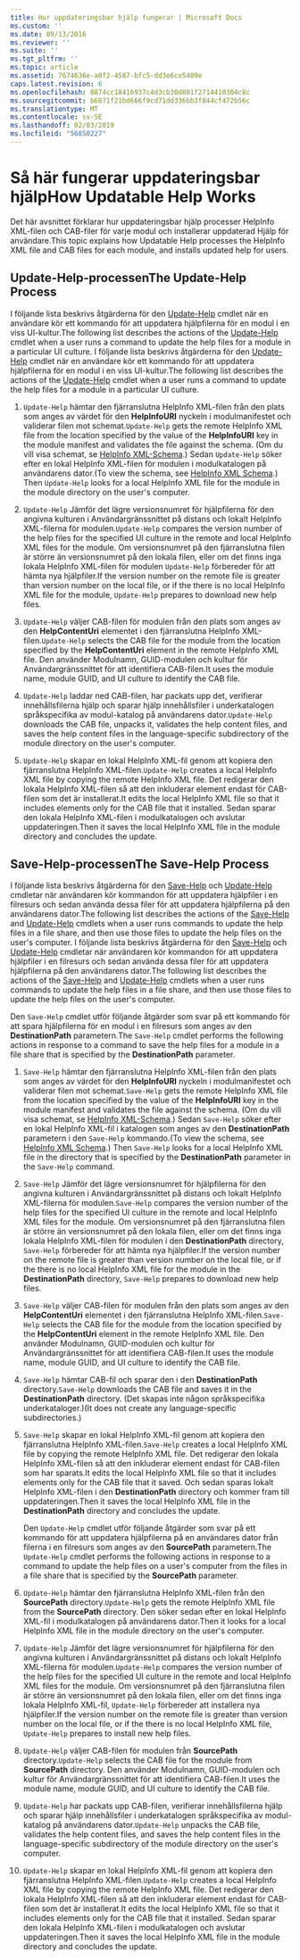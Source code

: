 ```yaml
---
title: Hur uppdateringsbar hjälp fungerar | Microsoft Docs
ms.custom: ''
ms.date: 09/13/2016
ms.reviewer: ''
ms.suite: ''
ms.tgt_pltfrm: ''
ms.topic: article
ms.assetid: 7674636e-a0f2-4587-bfc5-dd3e6ce5489e
caps.latest.revision: 6
ms.openlocfilehash: 8874cc18416937c4d3cb30d801f2714410304c8c
ms.sourcegitcommit: b6871f21bd666f9cd71dd336bb3f844cf472b56c
ms.translationtype: MT
ms.contentlocale: sv-SE
ms.lasthandoff: 02/03/2019
ms.locfileid: "56850227"
---
```

# <a name="how-updatable-help-works"></a><span data-ttu-id="3a25f-102">Så här fungerar uppdateringsbar hjälp</span><span class="sxs-lookup"><span data-stu-id="3a25f-102">How Updatable Help Works</span></span>

<span data-ttu-id="3a25f-103">Det här avsnittet förklarar hur uppdateringsbar hjälp processer HelpInfo XML-filen och CAB-filer för varje modul och installerar uppdaterad Hjälp för användare.</span><span class="sxs-lookup"><span data-stu-id="3a25f-103">This topic explains how Updatable Help processes the HelpInfo XML file and CAB files for each module, and installs updated help for users.</span></span>

## <a name="the-update-help-process"></a><span data-ttu-id="3a25f-104">Update-Help-processen</span><span class="sxs-lookup"><span data-stu-id="3a25f-104">The Update-Help Process</span></span>

<span data-ttu-id="3a25f-105">I följande lista beskrivs åtgärderna för den [Update-Help](/powershell/module/Microsoft.PowerShell.Core/Update-Help) cmdlet när en användare kör ett kommando för att uppdatera hjälpfilerna för en modul i en viss UI-kultur.</span><span class="sxs-lookup"><span data-stu-id="3a25f-105">The following list describes the actions of the [Update-Help](/powershell/module/Microsoft.PowerShell.Core/Update-Help) cmdlet when a user runs a command to update the help files for a module in a particular UI culture.</span></span>
<span data-ttu-id="3a25f-106">I följande lista beskrivs åtgärderna för den [Update-Help](/powershell/module/Microsoft.PowerShell.Core/Update-Help) cmdlet när en användare kör ett kommando för att uppdatera hjälpfilerna för en modul i en viss UI-kultur.</span><span class="sxs-lookup"><span data-stu-id="3a25f-106">The following list describes the actions of the [Update-Help](/powershell/module/Microsoft.PowerShell.Core/Update-Help) cmdlet when a user runs a command to update the help files for a module in a particular UI culture.</span></span>

1. <span data-ttu-id="3a25f-107">`Update-Help` hämtar den fjärranslutna HelpInfo XML-filen från den plats som anges av värdet för den **HelpInfoURI** nyckeln i modulmanifestet och validerar filen mot schemat.</span><span class="sxs-lookup"><span data-stu-id="3a25f-107">`Update-Help` gets the remote HelpInfo XML file from the location specified by the value of the **HelpInfoURI** key in the module manifest and validates the file against the schema.</span></span> <span data-ttu-id="3a25f-108">(Om du vill visa schemat, se [HelpInfo XML-Schema](./helpinfo-xml-schema.md).) Sedan `Update-Help` söker efter en lokal HelpInfo XML-filen för modulen i modulkatalogen på användarens dator.</span><span class="sxs-lookup"><span data-stu-id="3a25f-108">(To view the schema, see [HelpInfo XML Schema](./helpinfo-xml-schema.md).) Then `Update-Help` looks for a local HelpInfo XML file for the module in the module directory on the user's computer.</span></span>

2. <span data-ttu-id="3a25f-109">`Update-Help` Jämför det lägre versionsnumret för hjälpfilerna för den angivna kulturen i Användargränssnittet på distans och lokalt HelpInfo XML-filerna för modulen.</span><span class="sxs-lookup"><span data-stu-id="3a25f-109">`Update-Help` compares the version number of the help files for the specified UI culture in the remote and local HelpInfo XML files for the module.</span></span> <span data-ttu-id="3a25f-110">Om versionsnumret på den fjärranslutna filen är större än versionsnumret på den lokala filen, eller om det finns inga lokala HelpInfo XML-filen för modulen `Update-Help` förbereder för att hämta nya hjälpfiler.</span><span class="sxs-lookup"><span data-stu-id="3a25f-110">If the version number on the remote file is greater than version number on the local file, or if the there is no local HelpInfo XML file for the module, `Update-Help` prepares to download new help files.</span></span>

3. <span data-ttu-id="3a25f-111">`Update-Help` väljer CAB-filen för modulen från den plats som anges av den **HelpContentUri** elementet i den fjärranslutna HelpInfo XML-filen.</span><span class="sxs-lookup"><span data-stu-id="3a25f-111">`Update-Help` selects the CAB file for the module from the location specified by the **HelpContentUri** element in the remote HelpInfo XML file.</span></span> <span data-ttu-id="3a25f-112">Den använder Modulnamn, GUID-modulen och kultur för Användargränssnittet för att identifiera CAB-filen.</span><span class="sxs-lookup"><span data-stu-id="3a25f-112">It uses the module name, module GUID, and UI culture to identify the CAB file.</span></span>

4. <span data-ttu-id="3a25f-113">`Update-Help` laddar ned CAB-filen, har packats upp det, verifierar innehållsfilerna hjälp och sparar hjälp innehållsfiler i underkatalogen språkspecifika av modul-katalog på användarens dator.</span><span class="sxs-lookup"><span data-stu-id="3a25f-113">`Update-Help` downloads the CAB file, unpacks it, validates the help content files, and saves the help content files in the language-specific subdirectory of the module directory on the user's computer.</span></span>

5. <span data-ttu-id="3a25f-114">`Update-Help` skapar en lokal HelpInfo XML-fil genom att kopiera den fjärranslutna HelpInfo XML-filen.</span><span class="sxs-lookup"><span data-stu-id="3a25f-114">`Update-Help` creates a local HelpInfo XML file by copying the remote HelpInfo XML file.</span></span> <span data-ttu-id="3a25f-115">Det redigerar den lokala HelpInfo XML-filen så att den inkluderar element endast för CAB-filen som det är installerat.</span><span class="sxs-lookup"><span data-stu-id="3a25f-115">It edits the local HelpInfo XML file so that it includes elements only for the CAB file that it installed.</span></span> <span data-ttu-id="3a25f-116">Sedan sparar den lokala HelpInfo XML-filen i modulkatalogen och avslutar uppdateringen.</span><span class="sxs-lookup"><span data-stu-id="3a25f-116">Then it saves the local HelpInfo XML file in the module directory and concludes the update.</span></span>

## <a name="the-save-help-process"></a><span data-ttu-id="3a25f-117">Save-Help-processen</span><span class="sxs-lookup"><span data-stu-id="3a25f-117">The Save-Help Process</span></span>

<span data-ttu-id="3a25f-118">I följande lista beskrivs åtgärderna för den [Save-Help](/powershell/module/Microsoft.PowerShell.Core/Save-Help) och [Update-Help](/powershell/module/Microsoft.PowerShell.Core/Update-Help) cmdletar när användaren kör kommandon för att uppdatera hjälpfiler i en filresurs och sedan använda dessa filer för att uppdatera hjälpfilerna på den användarens dator.</span><span class="sxs-lookup"><span data-stu-id="3a25f-118">The following list describes the actions of the [Save-Help](/powershell/module/Microsoft.PowerShell.Core/Save-Help) and [Update-Help](/powershell/module/Microsoft.PowerShell.Core/Update-Help) cmdlets when a user runs commands to update the help files in a file share, and then use those files to update the help files on the user's computer.</span></span>
<span data-ttu-id="3a25f-119">I följande lista beskrivs åtgärderna för den [Save-Help](/powershell/module/Microsoft.PowerShell.Core/Save-Help) och [Update-Help](/powershell/module/Microsoft.PowerShell.Core/Update-Help) cmdletar när användaren kör kommandon för att uppdatera hjälpfiler i en filresurs och sedan använda dessa filer för att uppdatera hjälpfilerna på den användarens dator.</span><span class="sxs-lookup"><span data-stu-id="3a25f-119">The following list describes the actions of the [Save-Help](/powershell/module/Microsoft.PowerShell.Core/Save-Help) and [Update-Help](/powershell/module/Microsoft.PowerShell.Core/Update-Help) cmdlets when a user runs commands to update the help files in a file share, and then use those files to update the help files on the user's computer.</span></span>

<span data-ttu-id="3a25f-120">Den `Save-Help` cmdlet utför följande åtgärder som svar på ett kommando för att spara hjälpfilerna för en modul i en filresurs som anges av den **DestinationPath** parametern.</span><span class="sxs-lookup"><span data-stu-id="3a25f-120">The `Save-Help` cmdlet performs the following actions in response to a command to save the help files for a module in a file share that is specified by the **DestinationPath** parameter.</span></span>

1. <span data-ttu-id="3a25f-121">`Save-Help` hämtar den fjärranslutna HelpInfo XML-filen från den plats som anges av värdet för den **HelpInfoURI** nyckeln i modulmanifestet och validerar filen mot schemat.</span><span class="sxs-lookup"><span data-stu-id="3a25f-121">`Save-Help` gets  the remote HelpInfo XML file from the location specified by the value of the **HelpInfoURI** key in the module manifest and validates the file against the schema.</span></span> <span data-ttu-id="3a25f-122">(Om du vill visa schemat, se [HelpInfo XML-Schema](./helpinfo-xml-schema.md).) Sedan `Save-Help` söker efter en lokal HelpInfo XML-fil i katalogen som anges av den **DestinationPath** parametern i den `Save-Help` kommando.</span><span class="sxs-lookup"><span data-stu-id="3a25f-122">(To view the schema, see [HelpInfo XML Schema](./helpinfo-xml-schema.md).) Then `Save-Help` looks for a local HelpInfo XML file in the directory that is specified by the **DestinationPath** parameter in the `Save-Help` command.</span></span>

2. <span data-ttu-id="3a25f-123">`Save-Help` Jämför det lägre versionsnumret för hjälpfilerna för den angivna kulturen i Användargränssnittet på distans och lokalt HelpInfo XML-filerna för modulen.</span><span class="sxs-lookup"><span data-stu-id="3a25f-123">`Save-Help` compares the version number of the help files for the specified UI culture in the remote and local HelpInfo XML files for the module.</span></span> <span data-ttu-id="3a25f-124">Om versionsnumret på den fjärranslutna filen är större än versionsnumret på den lokala filen, eller om det finns inga lokala HelpInfo XML-filen för modulen i den **DestinationPath** directory, `Save-Help` förbereder för att hämta nya hjälpfiler.</span><span class="sxs-lookup"><span data-stu-id="3a25f-124">If the version number on the remote file is greater than version number on the local file, or if the there is no local HelpInfo XML file for the module in the **DestinationPath** directory, `Save-Help` prepares to download new help files.</span></span>

3. <span data-ttu-id="3a25f-125">`Save-Help` väljer CAB-filen för modulen från den plats som anges av den **HelpContentUri** elementet i den fjärranslutna HelpInfo XML-filen.</span><span class="sxs-lookup"><span data-stu-id="3a25f-125">`Save-Help` selects the CAB file for the module from the location specified by the **HelpContentUri** element in the remote HelpInfo XML file.</span></span> <span data-ttu-id="3a25f-126">Den använder Modulnamn, GUID-modulen och kultur för Användargränssnittet för att identifiera CAB-filen.</span><span class="sxs-lookup"><span data-stu-id="3a25f-126">It uses the module name, module GUID, and UI culture to identify the CAB file.</span></span>

4. <span data-ttu-id="3a25f-127">`Save-Help` hämtar CAB-fil och sparar den i den **DestinationPath** directory.</span><span class="sxs-lookup"><span data-stu-id="3a25f-127">`Save-Help` downloads the CAB file and saves it in the **DestinationPath** directory.</span></span> <span data-ttu-id="3a25f-128">(Det skapas inte någon språkspecifika underkataloger.)</span><span class="sxs-lookup"><span data-stu-id="3a25f-128">(It does not create any language-specific subdirectories.)</span></span>

5. <span data-ttu-id="3a25f-129">`Save-Help` skapar en lokal HelpInfo XML-fil genom att kopiera den fjärranslutna HelpInfo XML-filen.</span><span class="sxs-lookup"><span data-stu-id="3a25f-129">`Save-Help` creates a local HelpInfo XML file by copying the remote HelpInfo XML file.</span></span> <span data-ttu-id="3a25f-130">Det redigerar den lokala HelpInfo XML-filen så att den inkluderar element endast för CAB-filen som har sparats.</span><span class="sxs-lookup"><span data-stu-id="3a25f-130">It edits the local HelpInfo XML file so that it includes elements only for the CAB file that it saved.</span></span> <span data-ttu-id="3a25f-131">Och sedan sparas lokalt HelpInfo XML-filen i den **DestinationPath** directory och kommer fram till uppdateringen.</span><span class="sxs-lookup"><span data-stu-id="3a25f-131">Then it saves the local HelpInfo XML file in the  **DestinationPath** directory and concludes the update.</span></span>

   <span data-ttu-id="3a25f-132">Den `Update-Help` cmdlet utför följande åtgärder som svar på ett kommando för att uppdatera hjälpfilerna på en användares dator från filerna i en filresurs som anges av den **SourcePath** parametern.</span><span class="sxs-lookup"><span data-stu-id="3a25f-132">The `Update-Help` cmdlet performs the following actions in response to a command to update the help files on a user's computer from the files in a file share that is specified by the **SourcePath** parameter.</span></span>

1. <span data-ttu-id="3a25f-133">`Update-Help` hämtar den fjärranslutna HelpInfo XML-filen från den **SourcePath** directory.</span><span class="sxs-lookup"><span data-stu-id="3a25f-133">`Update-Help` gets the remote HelpInfo XML file from the **SourcePath** directory.</span></span> <span data-ttu-id="3a25f-134">Den söker sedan efter en lokal HelpInfo XML-fil i modulkatalogen på användarens dator.</span><span class="sxs-lookup"><span data-stu-id="3a25f-134">Then it looks for a local HelpInfo XML file in the module directory on the user's computer.</span></span>

2. <span data-ttu-id="3a25f-135">`Update-Help` Jämför det lägre versionsnumret för hjälpfilerna för den angivna kulturen i Användargränssnittet på distans och lokalt HelpInfo XML-filerna för modulen.</span><span class="sxs-lookup"><span data-stu-id="3a25f-135">`Update-Help` compares the version number of the help files for the specified UI culture in the remote and local HelpInfo XML files for the module.</span></span> <span data-ttu-id="3a25f-136">Om versionsnumret på den fjärranslutna filen är större än versionsnumret på den lokala filen, eller om det finns inga lokala HelpInfo XML-fil, `Update-Help` förbereder att installera nya hjälpfiler.</span><span class="sxs-lookup"><span data-stu-id="3a25f-136">If the version number on the remote file is greater than version number on the local file, or if the there is no local HelpInfo XML file, `Update-Help` prepares to install new help files.</span></span>

3. <span data-ttu-id="3a25f-137">`Update-Help` väljer CAB-filen för modulen från **SourcePath** directory.</span><span class="sxs-lookup"><span data-stu-id="3a25f-137">`Update-Help` selects the CAB file for the module from **SourcePath** directory.</span></span> <span data-ttu-id="3a25f-138">Den använder Modulnamn, GUID-modulen och kultur för Användargränssnittet för att identifiera CAB-filen.</span><span class="sxs-lookup"><span data-stu-id="3a25f-138">It uses the module name, module GUID, and UI culture to identify the CAB file.</span></span>

4. <span data-ttu-id="3a25f-139">`Update-Help` har packats upp CAB-filen, verifierar innehållsfilerna hjälp och sparar hjälp innehållsfiler i underkatalogen språkspecifika av modul-katalog på användarens dator.</span><span class="sxs-lookup"><span data-stu-id="3a25f-139">`Update-Help` unpacks the CAB file, validates the help content files, and saves the help content files in the language-specific subdirectory of the module directory on the user's computer.</span></span>

5. <span data-ttu-id="3a25f-140">`Update-Help` skapar en lokal HelpInfo XML-fil genom att kopiera den fjärranslutna HelpInfo XML-filen.</span><span class="sxs-lookup"><span data-stu-id="3a25f-140">`Update-Help` creates a local HelpInfo XML file by copying the remote HelpInfo XML file.</span></span> <span data-ttu-id="3a25f-141">Det redigerar den lokala HelpInfo XML-filen så att den inkluderar element endast för CAB-filen som det är installerat.</span><span class="sxs-lookup"><span data-stu-id="3a25f-141">It edits the local HelpInfo XML file so that it includes elements only for the CAB file that it installed.</span></span> <span data-ttu-id="3a25f-142">Sedan sparar den lokala HelpInfo XML-filen i modulkatalogen och avslutar uppdateringen.</span><span class="sxs-lookup"><span data-stu-id="3a25f-142">Then it saves the local HelpInfo XML file in the module directory and concludes the update.</span></span>